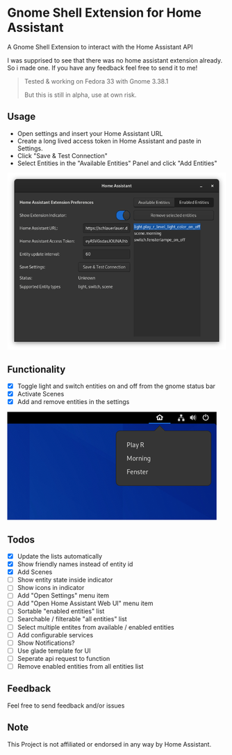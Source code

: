 # Gnome Shell Extension for Home Assistant

A Gnome Shell Extension to interact with the Home Assistant API

I was supprised to see that there was no home assistant extension already.
So i made one.
If you have any feedback feel free to send it to me!

> Tested & working on Fedora 33 with Gnome 3.38.1
> 
> But this is still in alpha, use at own risk.

## Usage

- Open settings and insert your Home Assistant URL
- Create a long lived access token in Home Assistant and paste in Settings.
- Click "Save & Test Connection"
- Select Entities in the "Available Entities" Panel and click "Add Entities"

![Settings](images/settings.png)

## Functionality

- [x] Toggle light and switch entities on and off from the gnome status bar
- [x] Activate Scenes
- [x] Add and remove entities in the settings

![Indicator.png](images/indicator.png)

## Todos

- [x] Update the lists automatically
- [x] Show friendly names instead of entity id
- [x] Add Scenes
- [ ] Show entity state inside indicator
- [ ] Show icons in indicator
- [ ] Add "Open Settings" menu item
- [ ] Add "Open Home Assistant Web UI" menu item
- [ ] Sortable "enabled entities" list
- [ ] Searchable / filterable "all entities" list
- [ ] Select multiple entites from available / enabled entities
- [ ] Add configurable services
- [ ] Show Notifications?
- [ ] Use glade template for UI
- [ ] Seperate api request to function
- [ ] Remove enabled entities from all entities list

## Feedback

Feel free to send feedback and/or issues

## Note

This Project is not affiliated or endorsed in any way by Home Assistant.
